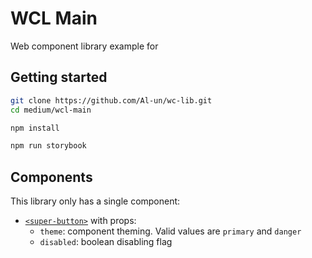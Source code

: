 # WCL Main

Web component library example for <Medium article link to be added>

## Getting started

```sh
git clone https://github.com/Al-un/wc-lib.git
cd medium/wcl-main

npm install

npm run storybook
```

## Components

This library only has a single component:

- [`<super-button>`](./src/components/super-button.ts) with props:
  - `theme`: component theming. Valid values are `primary` and `danger`
  - `disabled`: boolean disabling flag
